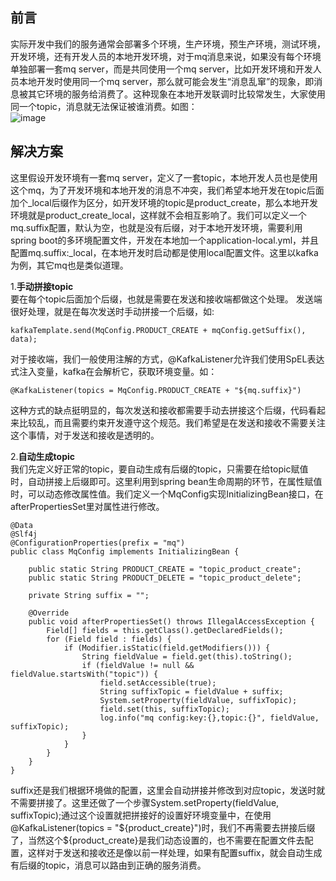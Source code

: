 ## 前言  
实际开发中我们的服务通常会部署多个环境，生产环境，预生产环境，测试环境，开发环境，还有开发人员的本地开发环境，对于mq消息来说，如果没有每个环境单独部署一套mq server，而是共同使用一个mq server，比如开发环境和开发人员本地开发时使用同一个mq server，那么就可能会发生“消息乱窜”的现象，即消息被其它环境的服务给消费了。这种现象在本地开发联调时比较常发生，大家使用同一个topic，消息就无法保证被谁消费。如图：  
![image](https://github.com/jmilktea/jmilktea/blob/master/%E8%AE%BE%E8%AE%A1/images/mq-topic.png)    

## 解决方案  
这里假设开发环境有一套mq server，定义了一套topic，本地开发人员也是使用这个mq，为了开发环境和本地开发的消息不冲突，我们希望本地开发在topic后面加个_local后缀作为区分，如开发环境的topic是product_create，那么本地开发环境就是product_create_local，这样就不会相互影响了。我们可以定义一个mq.suffix配置，默认为空，也就是没有后缀，对于本地开发环境，需要利用spring boot的多环境配置文件，开发在本地加一个application-local.yml，并且配置mq.suffix:_local，在本地开发时启动都是使用local配置文件。这里以kafka为例，其它mq也是类似道理。

1.**手动拼接topic**  
要在每个topic后面加个后缀，也就是需要在发送和接收端都做这个处理。
发送端很好处理，就是在每次发送时手动拼接一个后缀，如:
```
kafkaTemplate.send(MqConfig.PRODUCT_CREATE + mqConfig.getSuffix(), data);
```
对于接收端，我们一般使用注解的方式，@KafkaListener允许我们使用SpEL表达式注入变量，kafka在会解析它，获取环境变量。如：
```
@KafkaListener(topics = MqConfig.PRODUCT_CREATE + "${mq.suffix}")
```
这种方式的缺点挺明显的，每次发送和接收都需要手动去拼接这个后缀，代码看起来比较乱，而且需要约束开发遵守这个规范。我们希望是在发送和接收不需要关注这个事情，对于发送和接收是透明的。

2.**自动生成topic**  
我们先定义好正常的topic，要自动生成有后缀的topic，只需要在给topic赋值时，自动拼接上后缀即可。这里利用到spring bean生命周期的环节，在属性赋值时，可以动态修改属性值。我们定义一个MqConfig实现InitializingBean接口，在afterPropertiesSet里对属性进行修改。
```
@Data
@Slf4j
@ConfigurationProperties(prefix = "mq")
public class MqConfig implements InitializingBean {

	public static String PRODUCT_CREATE = "topic_product_create";
    public static String PRODUCT_DELETE = "topic_product_delete";

	private String suffix = "";

	@Override
	public void afterPropertiesSet() throws IllegalAccessException {
		Field[] fields = this.getClass().getDeclaredFields();
		for (Field field : fields) {
			if (Modifier.isStatic(field.getModifiers())) {
				String fieldValue = field.get(this).toString();
				if (fieldValue != null && fieldValue.startsWith("topic")) {
					field.setAccessible(true);
					String suffixTopic = fieldValue + suffix;
					System.setProperty(fieldValue, suffixTopic);
					field.set(this, suffixTopic);
					log.info("mq config:key:{},topic:{}", fieldValue, suffixTopic);
				}
			}
		}
	}
}
```
suffix还是我们根据环境做的配置，这里会自动拼接并修改到对应topic，发送时就不需要拼接了。这里还做了一个步骤System.setProperty(fieldValue, suffixTopic);通过这个设置就把拼接好的设置好环境变量中，在使用@KafkaListener(topics = "${product_create}")时，我们不再需要去拼接后缀了，当然这个${product_create}是我们动态设置的，也不需要在配置文件去配置，这样对于发送和接收还是像以前一样处理，如果有配置suffix，就会自动生成有后缀的topic，消息可以路由到正确的服务消费。
